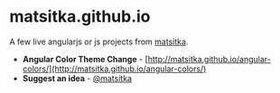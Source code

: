 matsitka.github.io
==================

A few live angularjs or js projects from [matsitka](http://matsitka.com).

- **Angular Color Theme Change** - [http://matsitka.github.io/angular-colors/](http://matsitka.github.io/angular-colors/)
- **Suggest an idea** - [@matsitka](https://twitter.com/matsitka)
